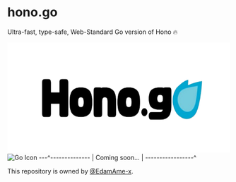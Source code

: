 # hono.go
Ultra-fast, type-safe, Web-Standard Go version of Hono 🔥

<img src="/assets/hero.png" height="250" alt="icon" />
<img src="https://www.svgrepo.com/show/373635/go-gopher.svg" alt="Go Icon" height="50" />
---^--------------
| Coming soon... |
-----------------^

This repository is owned by [@EdamAme-x](//github.com/EdamAme-x).
